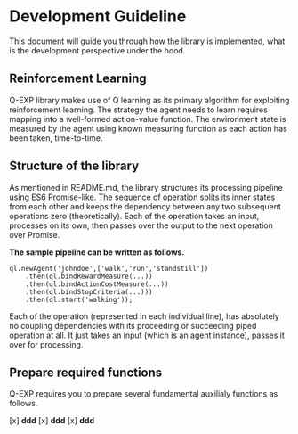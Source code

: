 # Development Guideline

This document will guide you through how the library 
is implemented, what is the development perspective 
under the hood.

## Reinforcement Learning

Q-EXP library makes use of Q learning as its primary 
algorithm for exploiting reinforcement learning. 
The strategy the agent needs to learn requires mapping 
into a well-formed action-value function. The environment 
state is measured by the agent using known measuring function 
as each action has been taken, time-to-time.

## Structure of the library

As mentioned in README.md, the library structures its 
processing pipeline using ES6 Promise-like. The sequence 
of operation splits its inner states from each other 
and keeps the dependency between any two subsequent operations 
zero (theoretically). Each of the operation takes an input, 
processes on its own, then passes over the output to 
the next operation over Promise.

**The sample pipeline can be written as follows.**

```
ql.newAgent('johndoe',['walk','run','standstill'])
	.then(ql.bindRewardMeasure(...))
	.then(ql.bindActionCostMeasure(...))
	.then(ql.bindStopCriteria(...)))
	.then(ql.start('walking'));
```

Each of the operation (represented in each individual line), 
has absolutely no coupling dependencies with its proceeding 
or succeeding piped operation at all. It just takes an input 
(which is an agent instance), passes it over for processing.


## Prepare required functions

Q-EXP requires you to prepare several fundamental auxilialy 
functions as follows.

[x] **ddd**
[x] **ddd**
[x] **ddd**